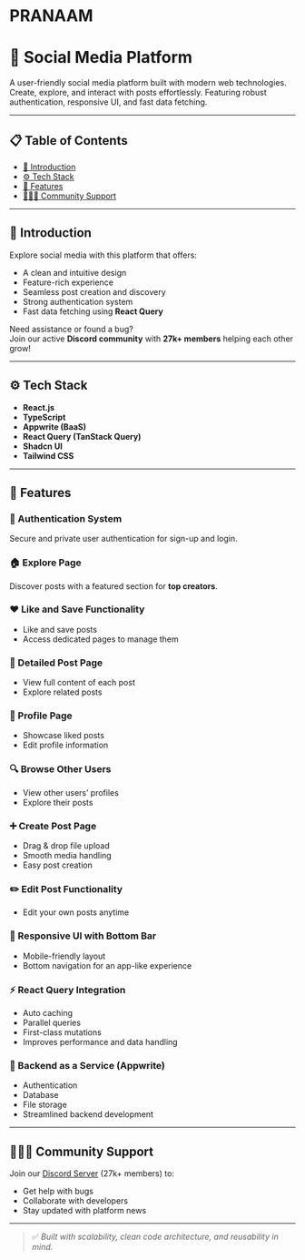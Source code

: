 # PRANAAM
# 📱 Social Media Platform

A user-friendly social media platform built with modern web technologies. Create, explore, and interact with posts effortlessly. Featuring robust authentication, responsive UI, and fast data fetching.

---

## 📋 Table of Contents

- [🤖 Introduction](#-introduction)
- [⚙️ Tech Stack](#-tech-stack)
- [🔋 Features](#-features)
- [🧑‍🤝‍🧑 Community Support](#-community-support)

---

## 🤖 Introduction

Explore social media with this platform that offers:

- A clean and intuitive design
- Feature-rich experience
- Seamless post creation and discovery
- Strong authentication system
- Fast data fetching using **React Query**

Need assistance or found a bug?  
Join our active **Discord community** with **27k+ members** helping each other grow!

---

## ⚙️ Tech Stack

- **React.js**
- **TypeScript**
- **Appwrite (BaaS)**
- **React Query (TanStack Query)**
- **Shadcn UI**
- **Tailwind CSS**

---

## 🔋 Features

### 🔐 Authentication System
Secure and private user authentication for sign-up and login.

### 🏠 Explore Page
Discover posts with a featured section for **top creators**.

### ❤️ Like and Save Functionality
- Like and save posts  
- Access dedicated pages to manage them

### 📄 Detailed Post Page
- View full content of each post  
- Explore related posts

### 👤 Profile Page
- Showcase liked posts  
- Edit profile information

### 🔍 Browse Other Users
- View other users’ profiles  
- Explore their posts

### ➕ Create Post Page
- Drag & drop file upload  
- Smooth media handling  
- Easy post creation

### ✏️ Edit Post Functionality
- Edit your own posts anytime

### 📱 Responsive UI with Bottom Bar
- Mobile-friendly layout  
- Bottom navigation for an app-like experience

### ⚡ React Query Integration
- Auto caching  
- Parallel queries  
- First-class mutations  
- Improves performance and data handling

### 🧩 Backend as a Service (Appwrite)
- Authentication  
- Database  
- File storage  
- Streamlined backend development

---

## 🧑‍🤝‍🧑 Community Support

Join our [Discord Server](#) (27k+ members) to:
- Get help with bugs
- Collaborate with developers
- Stay updated with platform news

---

> ✅ _Built with scalability, clean code architecture, and reusability in mind._
